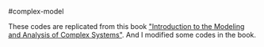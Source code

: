 #complex-model

These codes are replicated from this book ["Introduction to the Modeling and Analysis of Complex Systems"](https://open.umn.edu/opentextbooks/textbooks/233).
And I modified some codes in the book.

